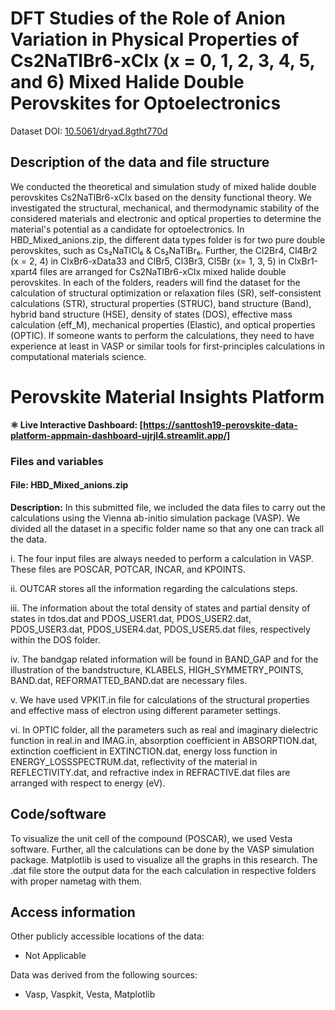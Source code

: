 # DFT Studies of the Role of Anion Variation in Physical Properties of Cs2NaTlBr6-xClx (x = 0, 1, 2, 3, 4, 5, and 6) Mixed Halide Double Perovskites for Optoelectronics

Dataset DOI: [10.5061/dryad.8gtht770d](10.5061/dryad.8gtht770d)

## Description of the data and file structure

We conducted the theoretical and simulation study of mixed halide double perovskites Cs2NaTlBr6-xClx based on the density functional theory. We investigated the structural, mechanical, and thermodynamic stability of the considered materials and electronic and optical properties to determine the material's potential as a candidate for optoelectronics. In HBD_Mixed_anions.zip, the different data types folder is for two pure double perovskites, such as Cs₂NaTlCl₆ & Cs₂NaTlBr₆. Further, the Cl2Br4, Cl4Br2 (x = 2, 4) in ClxBr6-xData33 and ClBr5, Cl3Br3, Cl5Br (x= 1, 3, 5) in ClxBr1-xpart4 files are arranged for Cs2NaTlBr6-xClx mixed halide double perovskites. In each of the folders, readers will find the dataset for the calculation of structural optimization or relaxation files (SR), self-consistent calculations (STR), structural properties (STRUC), band structure (Band), hybrid band structure (HSE), density of states (DOS), effective mass calculation (eff_M), mechanical properties (Elastic), and optical properties (OPTIC). If someone wants to perform the calculations, they need to have experience at least in VASP or similar tools for first-principles calculations in computational materials science.

# Perovskite Material Insights Platform

**⚛️ Live Interactive Dashboard: [https://santtosh19-perovskite-data-platform-appmain-dashboard-ujrjl4.streamlit.app/]** 

### Files and variables

#### File: HBD\_Mixed\_anions.zip

**Description:** In this submitted file, we included the data files to carry out the calculations using the Vienna ab-initio simulation package (VASP). We divided all the dataset in a specific folder name so that any one can track all the data.

i. The four input files are always needed to perform a calculation in VASP. These files are POSCAR, POTCAR, INCAR, and KPOINTS.

ii. OUTCAR stores all the information regarding the calculations steps.

iii. The information about the total density of states and partial density of states in tdos.dat and PDOS_USER1.dat, PDOS_USER2.dat, PDOS_USER3.dat, PDOS_USER4.dat, PDOS_USER5.dat files, respectively within the DOS folder.

iv. The bandgap related information will be found in BAND_GAP and for the illustration of the bandstructure, KLABELS, HIGH_SYMMETRY_POINTS, BAND.dat, REFORMATTED_BAND.dat are necessary files.

v. We have used VPKIT.in file for calculations of the structural properties and effective mass of electron using different parameter settings.

vi. In OPTIC folder, all the parameters such as real and imaginary dielectric function in real.in and IMAG.in, absorption coefficient in ABSORPTION.dat, extinction coefficient in EXTINCTION.dat, energy loss function in ENERGY_LOSSSPECTRUM.dat, reflectivity of the material in REFLECTIVITY.dat, and refractive index in REFRACTIVE.dat files are arranged with respect to energy (eV).

## Code/software

To visualize the unit cell of the compound (POSCAR), we used Vesta software. Further, all the calculations can be done by the VASP simulation package. Matplotlib is used to visualize all the graphs in this research. The .dat file store the output data for the each calculation in respective folders with proper nametag with them.

## Access information

Other publicly accessible locations of the data:

* Not Applicable

Data was derived from the following sources:

* Vasp, Vaspkit, Vesta, Matplotlib

